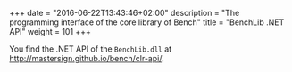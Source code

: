 +++
date = "2016-06-22T13:43:46+02:00"
description = "The programming interface of the core library of Bench"
title = "BenchLib .NET API"
weight = 101
+++

You find the .NET API of the `BenchLib.dll` at
<http://mastersign.github.io/bench/clr-api/>.
